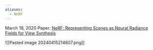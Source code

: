 ```yaml
---
aliases:
  - NeRF
---
```

March 19, 2020
Paper: [NeRF: Representing Scenes as Neural Radiance Fields for View Synthesis](https://arxiv.org/abs/2003.08934)

![[Pasted image 20240415214807.png]]

